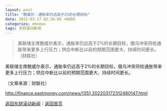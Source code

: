 ```yaml
---
layout: post
title: "鲍威尔：通胀率仍远高于2%的长期目标"
date: 2022-03-17 02:36:05 +0800
categories: emnews
tags: 东财滚动新闻
---
```

> 美联储主席鲍威尔表示，通胀率仍远高于2%的长期目标，俄乌冲突将给通胀带来更多上行压力；供应中断比以前的预期范围更大、持续时间更长。（财联社）

<p>美联储主席鲍威尔表示，通胀率仍远高于2%的长期目标，俄乌冲突将给通胀带来更多上行压力；供应中断比以前的预期范围更大、持续时间更长。</p><p class="em_media">（文章来源：财联社）</p>

<http://finance.eastmoney.com/news/1351,202203172312480147.html>

[返回东财滚动新闻](//finews.withounder.com/emnews/)｜[返回首页](//finews.withounder.com/)